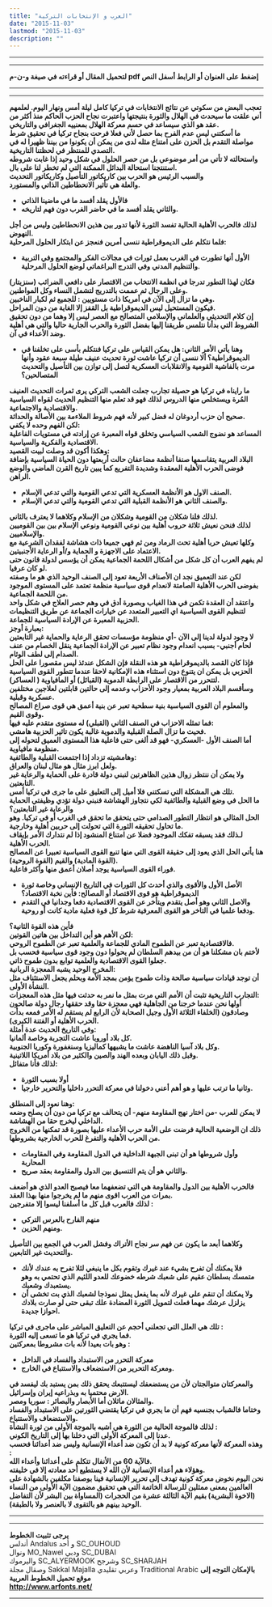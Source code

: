 ```yaml
---
title: "العرب و الإنتخابات التركية"
date: "2015-11-03"
lastmod: "2015-11-03"
description: ""
---
```

---

---

**لتحميل المقال أو قراءته في صيغة و-ن-م pdf إضغط على العنوان أو الرابط أسفل النص**

---



---

**تعجب البعض من سكوتي عن نتائج الانتخابات في تركيا كامل ليلة أمس ونهار اليوم. لعلمهم أني علقت ما سيحدث في الهلال والثورة بنتيجتها واعتبرت نجاح الحزب الحاكم منذ أكثر من عقد هو الذي سيساعد في حسم معركة الهلال بمعنييه الجغرافي والتاريخي.  
ما أسكتني ليس عدم الفرح بما حصل لأني فعلا فرحت بنجاح تركيا في تحقيق شرط مواصلة التقدم بل الحزن على امتناع مثله لدى من يمكن أن يكونوا من بيننا ظهيرا له في التصدي للمنتظر في لحظتنا التاريخية.  
واستحالته لا تأتي من أمر موضوعي بل من حصر الحلول في شكل وحيد إذا غابت شروطه استنتجنا استحالة البدائل الممكنة التي لم تخطر لنا على بال.  
والسبب الرئيس هو الحرب بين كاريكاتور التأصيل وكاريكاتور التحديث  
والعلة هي تأثير الانحطاطين الذاتي والمستورد.**

* **فالأول يقلد أفسد ما في ماضينا الذاتي**
* **والثاني يقلد أفسد ما في حاضر الغرب دون فهم لتاريخه.**

**لذلك فالحرب الأهلية الحالية تفسد الثورة لأنها تدور بين هذين الانحطاطين وليس من أجل النهوض.  
فلما نتكلم على الديموقراطية ننسى أمرين فنعجز عن ابتكار الحلول المرحلية:**

* **الأول أنها تطورت في الغرب بعمل ثورات في مجالات الفكر والمجتمع وفي التربية والتنظيم المدني وفي التدرج البراغماتي لوضع الحلول المرحلية.**

**فكان لهذا التطور تدرجا في انظمة الانتخاب من الاقتصار على دافعي الضرائب (سنزيتار) وعلى الرجال ثم عممت بالتدريج لتشمل النساء وكل المواطنين.  
وهي ما تزال إلى الآن في أمريكا ذات مستويين : للجميع ثم لكبار الناخبين.  
فيكون المستحيل ليس الديموقراطية بل القفز إلا الغاية من دون المراحل.  
إن كلام التحديثي والعلماني والإسلامي المتصالح مع العصر ليس إلا وهما من دون تحقيق الشروط التي بدأنا نتلمس طريقنا إليها بفضل الثورة والحرب الجارية حاليا والتي هي أهلية وضد الأعداء في آن.**

* **وهنا يأتي الأمر الثاني: هل يمكن القياس على تركيا فنتكلم بأسى على تخلفنا في الديموقراطية؟ ألا ننسى أن تركيا عاشت ثورة تحديث عنيف طيلة سبعة عقود وأنها مرت بالفاشية القومية والانقلابات العسكرية لتصل إلى توازن بين التأصيل والتحديث المتصالحين؟**

**ما رايناه في تركيا هو حصيلة تجارب جعلت الشعب التركي يرى ثمرات التحديث العنيف المُرة ويستخلص منها الدروس لذلك فهو قد تعلم منها التنظيم الحديث لقواه السياسية والاقتصادية والاجتماعية.  
صحيح أن حزب أردوغان له فضل كبير لأنه فهم شروط الملاءمة بين الأصالة والحداثة.  
لكن الفهم وحده لا يكفي:  
المساعد هو نضوج الشعب السياسي وتخلق قواه المعبرة عن إرادته في مستويات الفاعلية الاقتصادية والفكرية والسياسية.  
وهكذا أكون قد وصلت لبيت القصيد:  
البلاد العربية يتقاسمها صنفا أنظمة مضاعفان حالت أربعتها دون الحياة السياسية بإضافة فوضى الحرب الأهلية المعقدة وشديدة التفريع كما يبين تاريخ القرن الماضي والوضع الراهن.**

* **الصنف الاول هو الأنظمة العسكرية التي تدعي القومية والتي تدعي الإسلام.**
* **والصنف الثاني هو الأنظمة القبلية التي تدعي القومية والتي تدعي الإسلام.**

**لذلك فلنا شكلان من القومية وشكلان من الإسلام وكلاهما لا يعترف بالثاني.  
لذلك فنحن نعيش ثلاثة حروب أهلية بين نوعي القومية ونوعي الإسلام بين بين القوميين والإسلاميين.  
وكلها تعيش حربا أهلية تحت الرماد ومن ثم فهي جميعا ذات هشاشة لفقدان الشرعية مع الاعتماد على الاجهزة و الحماية و/أو الرعاية الأجنبيتين.  
لم يفهم العرب أن كل شكل من أشكال اللحمة الجماعية يمكن أن يؤسس لدولة قانون حتى لو كان عرفيا.  
لكن عند التعميق نجد ان الأصناف الأربعة تعود إلى الصنف الوحيد الذي هو ما وصفته بفوضى الحرب الأهلية الصامتة لانعدام قوى سياسية منظمة تعتمد على المستوى الموجود من اللحمة الجماعية.  
واعتقد أن العقدة تكمن في هذا الغياب وبصورة أدق في وهم حصر العلاج في شكل واحد لتنظيم القوى السياسية اي التعبير المتعدد عن خيارات الجماعة عن طريق التنظيمات الحزبية المعبرة عن الإرادة السياسية للجماعة.  
بعبارة أوجز:  
لا وجود لدولة لدينا إلى الآن -أي منظومة مؤسسات تحقق الرعاية والحماية غير التابعتين لحام أجنبي- بسبب انعدام وجود نظام تعبير عن الإرادة الجماعية ينقل الخصام من عنف الصدام إلى لطف الوئام.  
فإذا كان القصد بالديموقراطية هو هذه النقلة فإن الشكل عندئذ ليس مقصورا على الحل الحزبي بل يمكن ان يتنوع دون استثناء هذه الإمكانية لاحقا عندما تتطور القوى السياسية لتتحرر من الاقتصار على الرابطة الدموية (القبائل) أو المافياوية ( العساكر).  
وسأقسم البلاد العربية بمعيار وجود الأحزاب وعدمه إلى حالتين قابلتين لعلاجين مختلفين عسكرية وقبلية.  
والمعلوم أن القوى السياسية بنية سطحية تعبر عن بنية أعمق هي قوى صراع المصالح وقوى القيم.  
فما تمثله الاحزاب في الصنف الثاني (القبلي) له مستوى متقدم عليه فيها:  
فحيث ما تزال الصلة القبلية والدموية غالبة يكون تاثير الحزبية هامشي.  
أما الصنف الأول -العسكري- فهو قد ألغى حتى فاعلية هذا المستوى العميق لتحوله إلى منظومة مافياوية.  
وهامشيته تزداد إذا اجتمعت القبلية والطائفية:  
ولعل ابرز مثال هو مثال لبنان والعراق.  
ولا يمكن أن ننتظر زوال هذين الظاهرتين لنبني دولة قادرة على الحماية والرعاية غير التابعتين.  
تلك هي المشكلة التي تسكتني فلا أميل إلى التعليق على ما جرى في تركيا أمس.  
ما الحل في وضع القبلية والطائفية لكي نتجاوز الهشاشة فنبني دولة تؤدي وظيفتي الحماية والرعاية غير التابعتين؟  
الحل المثالي هو انتظار التطور الصدامي حتى يتحقق ما تحقق في الغرب أو في تركيا. وهو ما تحاول تحقيقه الثورة التي تحولت إلى حربين أهلية وخارجية.  
لـذلك فقد يسبقه تفكك الموجود فضلا عن امتناع المنشود إذا لم نتدارك الأمر بإيقاف الحرب الأهلية.  
هنا يأتي الحل الذي يعود إلى حقيقة القوى التي منها تنبع القوى السياسية تعبيرا عن المصالح (القوة المادية) والقيم (القوة الروحية).  
فوراء القوى السياسية يوجد أصلان أعمق منها وأكثر فاعلية.**

* **الأصل الأول والأقوى والذي أحدث كل الثورات في التاريخ الإنساني وخاصة ثورة الديموقراطية هو قوى الاقتصاد أو المصالح: فأين نخبة الاقتصاد؟**
* **والاصل الثاني وهو أصل يتقدم ويتأخر عن القوى الاقتصادية دفعا وجدانيا في التقدم ودفعا علميا في التاخر هو القوى المعرفية شرط كل قوة فعلية مادية كانت أو روحية.**

**فأين هذه القوة الثانية؟  
لكن الأهم هو أين التداخل بين هاتين القوتين:  
فالاقتصادية تعبر عن الطموح المادي للجماعة والعلمية تعبر عن الطموح الروحي.  
لأختم بان مشكلنا هو أن من بيدهم السلطان لم يحولوا دون وجود قوى سياسية فحسب بل جعلوا القوى الاقتصادية والعلمية توابع بدون طموح ذاتي.  
المخرج الوحيد يشبه المعجزة الربانية:  
أن توجد قيادات سياسية صالحة وذات طموح يؤمن بمجد الأمة وبحلم يجعل الاستئناف مثل النشأة الأولى.  
التجارب التاريخية تثبت أن الأمم التي مرت بمثل ما نمر به حدثت فيها مثل هذه المعجزات:  
أولها نحن عندما خرجنا من الجاهلية فهي معجزة حقا وقد حققها رجال دولة صالحون وصادقون (الخلفاء الثلاثة الأول وجيل الصحابة لأن الرابع لم يستقم له الأمر فمعه بدأت الحرب الأهلية أو الفتنة الكبرى).  
وفي التاريخ الحديث عدة أمثلة:  
كل بلاد أوروبا عاشت التجربة وخاصة ألمانيا.  
وكل بلاد آسيا الناهضة عاشت ما يشبهها كماليزيا وسنغفورة وكوريا الجنوبية.  
وقبل ذلك اليابان وبعده الهند والصين والكثير من بلاد أمريكا اللاتينية.  
لذلك فأنا متفائل:**

* **أولا بسبب الثورة**
* **وثانيا ما ترتب عليها و هو أهم أعني دخولنا في معركة التحرر داخليا والتحرير خارجيا.**

**وهنا نعود إلى المنطلق:  
لا يمكن للعرب -من اختار نهج المقاومة منهم- أن يتحالف مع تركيا من دون أن يصلح وضعه الداخلي ليخرج حقا من الهشاشة.  
ذلك ان الوضعية الحالية فرضت على الأمة حرب الأعداء عليها بصورة قد تمكنها من الخروج من الحرب الأهلية والتفرغ للحرب الخارجية بشروطها.**

* **وأول شروطها هو أن تبنى الجبهة الداخلية في الدول المقاومة وفي المقاومات المحاربة**
* **والثاني هو أن يتم التنسيق بين الدول والمقاومة بعقد صريح.**

**فالحرب الأهلية بين الدول والمقاومة هي التي تضعفهما معا فيصبح العدو الذي هو أضعف بمرات من العرب اقوى منهم ما لم يخرجوا منها بهذا العقد.  
لذلك فالعرب قبل كل ما أسلفنا ليسوا إلا متفرجين :**

* **منهم الفارح بالعرس التركي**
* **ومنهم الحزين.**

**وكلاهما أبعد ما يكون عن فهم سر نجاح الأتراك وفشل العرب في الجمع بين التأصيل والتحديث غير التابعين.**

* **فلا يمكنك أن تفرح بشيء عند غيرك وتقوم بكل ما ينبغي لئلا تفرح به عندك لأنك متمسك بسلطان عقيم على شعبك شرطه خضوعك للعدو اللئيم الذي تحتمي به وهو يستعبدك وشعبك.**
* **ولا يمكنك أن تنقم على غيرك لأنه بما يفعل يمثل نموذجا لشعبك الذي بت تخشى أن يزلزل عرشك مهما فعلت لتمويل الثورة المضادة علك تبقى حتى لو صارت بلادك احوازا جديدة.**

**تلك هي العلل التي تجعلني أحجم عن التعليق المباشر على ماجرى في تركيا :  
فما يجري في تركيا هو ما تسعى إليه الثورة.  
وهو بات بعيدا لأنه بات مشروطا بمعركتين :**

* **معركة التحرر من الاستبداد والفساد في الداخل**
* **ومعركة التحرير من الاستضعاف والاستتباع في الخارج.**

**والمعركتان متوالجتان لأن من يستضعفك ليستتبعك يحقق ذلك بمن يستبد بك ليفسد في الارض محتميا به وبذراعيه إيران وإسرائيل.  
والمثالان ماثلان أما الأبصار والبصائر : سوريا ومصر.  
وختاما فالشباب بجنسيه فهم أن ما يجري في تركيا يقتضي الثورتين على الاستبداد والفساد والاستضعاف والاستتباع.  
لذلك فالموجة الحالية من الثورة هي أشبه بالموجة الأولى من ثورة النشأة :  
عدنا إلى المعركة الأولى التي دخلنا بها إلى التاريخ الكوني.  
وهذه المعركة لأنها معركة كونية لا بد أن تكون ضد أعداء الإنسانية وليس ضد أعدائنا فحسب :  
فالآية 60 من الأنفال تتكلم على أعدائنا وأعداء الله.  
وهؤلاء هم أعداء الإنسانية لأن الله لا يستطيع أحد معادته إلا في خليفته.  
نحن اليوم نخوض معركة كونية تهدف إلى تحرير الإنسانية فينا بوصفنا مكلفين بالشهادة على العالمين بمعنى ممثلين للرسالة الخاتمة التي هي تحقيق مضمون الآية الأولى من النساء (الاخوة البشرية) بقيم الآية الثالثة عشرة من الحجرات (المساواة بين البشر لأن التفاضل الوحيد بينهم هو بالتقوى لا بالعنصر ولا بالطبقة).**

---

---

**يرجى تثبيت الخطوط**   
 أندلس Andalus  و أحد SC\_OUHOUD  
 ونوال MO\_Nawel  ودبي SC\_DUBAI   
 واليرموك SC\_ALYERMOOK  وشرجح SC\_SHARJAH   
 وصقال مجلة Sakkal Majalla وعربي تقليدي Traditional Arabic  **بالإمكان التوجه إلى موقع تحميل الخطوط العربية  
 http://www.arfonts.net/**

---

###